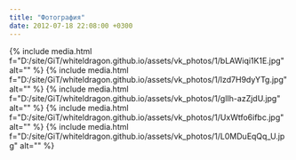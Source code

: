 ```yaml
---
title: "Фотография"
date: 2012-07-18 22:08:00 +0300
---
```



{% include media.html f="D:/site/GiT/whiteldragon.github.io/assets/vk_photos/1/bLAWiqi1K1E.jpg" alt="" %}
{% include media.html f="D:/site/GiT/whiteldragon.github.io/assets/vk_photos/1/lzd7H9dyYTg.jpg" alt="" %}
{% include media.html f="D:/site/GiT/whiteldragon.github.io/assets/vk_photos/1/glIh-azZjdU.jpg" alt="" %}
{% include media.html f="D:/site/GiT/whiteldragon.github.io/assets/vk_photos/1/UxWtfo6ifbc.jpg" alt="" %}
{% include media.html f="D:/site/GiT/whiteldragon.github.io/assets/vk_photos/1/L0MDuEqQq_U.jpg" alt="" %}
